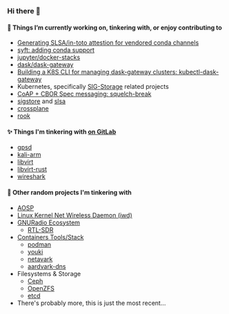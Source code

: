 ### Hi there 👋


#### 🔭 Things I’m currently working on, tinkering with, or enjoy contributing to
* [Generating SLSA/in-toto attestion for vendored conda channels](https://github.com/MetroStar/conda-vendor/issues/34)
* [syft: adding conda support](https://github.com/anchore/syft/issues/932)
* [jupyter/docker-stacks](https://github.com/jupyter/docker-stacks)
* [dask/dask-gateway](https://github.com/dask/dask-gateway)
* [Building a K8S CLI for managing dask-gateway clusters: kubectl-dask-gateway](https://github.com/rigzba21/kubectl-dask-gateway)
* Kubernetes, specifically [SIG-Storage](https://github.com/kubernetes/community/tree/master/sig-storage) related projects
* [CoAP + CBOR Spec messaging: squelch-break](https://github.com/rigzba21/squelch-break)
* [sigstore](https://github.com/sigstore/) and [slsa](https://github.com/slsa-framework/slsa)
* [crossplane](https://github.com/crossplane/crossplane)
* [rook](https://github.com/rook/rook)

#### ✨ Things I'm tinkering with [on GitLab](https://gitlab.com/jvelando)
* [gpsd](https://gitlab.com/gpsd/gpsd)
* [kali-arm](https://gitlab.com/kalilinux/build-scripts/kali-arm) 
* [libvirt](https://gitlab.com/libvirt/libvirt)
* [libvirt-rust](https://gitlab.com/libvirt/libvirt-rust)
* [wireshark](https://gitlab.com/wireshark/wireshark)

#### 🤔 Other random projects I'm tinkering with 
* [AOSP](https://source.android.com/)
* [Linux Kernel Net Wireless Daemon (iwd)](https://iwd.wiki.kernel.org/)
* [GNURadio Ecosystem](https://www.gnuradio.org/)
    * [RTL-SDR](https://www.rtl-sdr.com/)
* [Containers Tools/Stack](https://github.com/containers)
    * [podman](https://github.com/containers/podman)
    * [youki](https://github.com/containers/youki)
    * [netavark](https://github.com/containers/netavark)
    * [aardvark-dns](https://github.com/containers/aardvark-dns)
* Filesystems & Storage
    * [Ceph](https://github.com/ceph/ceph)
    * [OpenZFS](https://github.com/openzfs/zfs)
    * [etcd](https://github.com/etcd-io/etcd)
* There's probably more, this is just the most recent...

<!--
**jvelando/jvelando** is a ✨ _special_ ✨ repository because its `README.md` (this file) appears on your profile.

Here are some ideas to get you started:

- 🔭 I’m currently working on ...
- 🌱 I’m currently learning ...
- 👯 I’m looking to collaborate on ...
- 🤔 I’m looking for help with ...
- 💬 Ask me about ...
- 📫 How to reach me: ...
- 😄 Pronouns: ...
- ⚡ Fun fact: ...
-->

